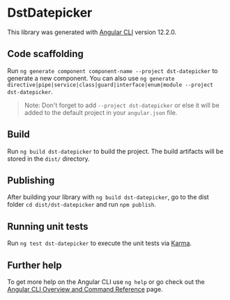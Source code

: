 # DstDatepicker

This library was generated with [Angular CLI](https://github.com/angular/angular-cli) version 12.2.0.

## Code scaffolding

Run `ng generate component component-name --project dst-datepicker` to generate a new component. You can also use `ng generate directive|pipe|service|class|guard|interface|enum|module --project dst-datepicker`.
> Note: Don't forget to add `--project dst-datepicker` or else it will be added to the default project in your `angular.json` file. 

## Build

Run `ng build dst-datepicker` to build the project. The build artifacts will be stored in the `dist/` directory.

## Publishing

After building your library with `ng build dst-datepicker`, go to the dist folder `cd dist/dst-datepicker` and run `npm publish`.

## Running unit tests

Run `ng test dst-datepicker` to execute the unit tests via [Karma](https://karma-runner.github.io).

## Further help

To get more help on the Angular CLI use `ng help` or go check out the [Angular CLI Overview and Command Reference](https://angular.io/cli) page.
